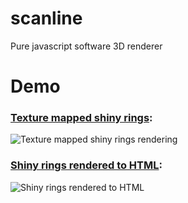 scanline
========

Pure javascript software 3D renderer

Demo
====

### [Texture mapped shiny rings](http://qtip.github.com/scanline/shiny.html):  
![Texture mapped shiny rings rendering](http://qtip.github.com/scanline/shiny-rings.png)

### [Shiny rings rendered to HTML](http://qtip.github.com/scanline/text.html):  
![Shiny rings rendered to HTML](http://qtip.github.com/scanline/text.png)

